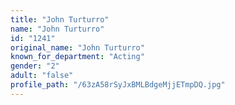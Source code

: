 ```yaml
---
title: "John Turturro"
name: "John Turturro"
id: "1241"
original_name: "John Turturro"
known_for_department: "Acting"
gender: "2"
adult: "false"
profile_path: "/63zA58rSyJxBMLBdgeMjjETmpDQ.jpg"
---
```

